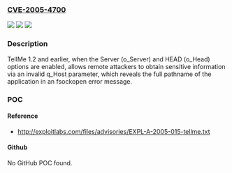 ### [CVE-2005-4700](https://cve.mitre.org/cgi-bin/cvename.cgi?name=CVE-2005-4700)
![](https://img.shields.io/static/v1?label=Product&message=n%2Fa&color=blue)
![](https://img.shields.io/static/v1?label=Version&message=n%2Fa&color=blue)
![](https://img.shields.io/static/v1?label=Vulnerability&message=n%2Fa&color=brighgreen)

### Description

TellMe 1.2 and earlier, when the Server (o_Server) and HEAD (o_Head) options are enabled, allows remote attackers to obtain sensitive information via an invalid q_Host parameter, which reveals the full pathname of the application in an fsockopen error message.

### POC

#### Reference
- http://exploitlabs.com/files/advisories/EXPL-A-2005-015-tellme.txt

#### Github
No GitHub POC found.

